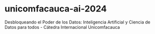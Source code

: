 # unicomfacauca-ai-2024
Desbloqueando el Poder de los Datos: Inteligencia Artificial y Ciencia de Datos para todos - Cátedra Internacional Unicomfacauca
